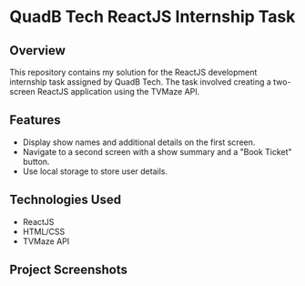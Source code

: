 # QuadB Tech ReactJS Internship Task

## Overview

This repository contains my solution for the ReactJS development internship task assigned by QuadB Tech. The task involved creating a two-screen ReactJS application using the TVMaze API.

## Features

- Display show names and additional details on the first screen.
- Navigate to a second screen with a show summary and a "Book Ticket" button.
- Use local storage to store user details.

## Technologies Used

- ReactJS
- HTML/CSS
- TVMaze API

## Project Screenshots
